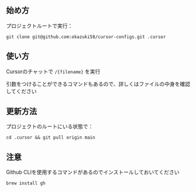## 始め方

プロジェクトルートで実行：

```
git clone git@github.com:okazuki58/cursor-configs.git .cursor
```

## 使い方

Cursorのチャットで `/{filename}` を実行

引数をつけることができるコマンドもあるので、詳しくはファイルの中身を確認してください

## 更新方法

プロジェクトのルートにいる状態で：
```
cd .cursor && git pull origin main
```

## 注意
Github CLIを使用するコマンドがあるのでインストールしておいてください
```
brew install gh
```